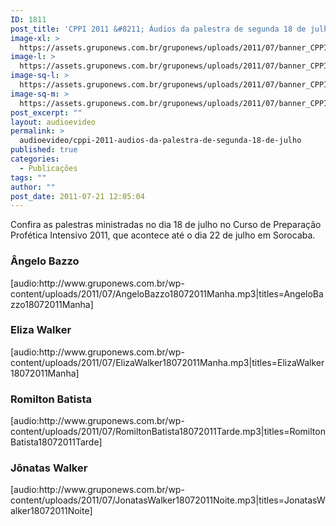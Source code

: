 ```yaml
---
ID: 1811
post_title: 'CPPI 2011 &#8211; Áudios da palestra de segunda 18 de julho'
image-xl: >
  https://assets.gruponews.com.br/gruponews/uploads/2011/07/banner_CPPI_audios-18.jpg
image-l: >
  https://assets.gruponews.com.br/gruponews/uploads/2011/07/banner_CPPI_audios-18.jpg
image-sq-l: >
  https://assets.gruponews.com.br/gruponews/uploads/2011/07/banner_CPPI_audios-18.jpg
image-sq-m: >
  https://assets.gruponews.com.br/gruponews/uploads/2011/07/banner_CPPI_audios-18-720x307.jpg
post_excerpt: ""
layout: audioevideo
permalink: >
  audioevideo/cppi-2011-audios-da-palestra-de-segunda-18-de-julho
published: true
categories:
  - Publicações
tags: ""
author: ""
post_date: 2011-07-21 12:05:04
---
```

Confira as palestras ministradas no dia 18 de julho no Curso de Preparação Profética Intensivo 2011, que acontece até o dia 22 de julho em Sorocaba.
<h3>Ângelo Bazzo</h3>
[audio:http://www.gruponews.com.br/wp-content/uploads/2011/07/AngeloBazzo18072011Manha.mp3|titles=AngeloBazzo18072011Manha]
<h3>Eliza Walker</h3>
[audio:http://www.gruponews.com.br/wp-content/uploads/2011/07/ElizaWalker18072011Manha.mp3|titles=ElizaWalker18072011Manha]
<h3>Romilton Batista</h3>
[audio:http://www.gruponews.com.br/wp-content/uploads/2011/07/RomiltonBatista18072011Tarde.mp3|titles=RomiltonBatista18072011Tarde]
<h3>Jônatas Walker</h3>
[audio:http://www.gruponews.com.br/wp-content/uploads/2011/07/JonatasWalker18072011Noite.mp3|titles=JonatasWalker18072011Noite]